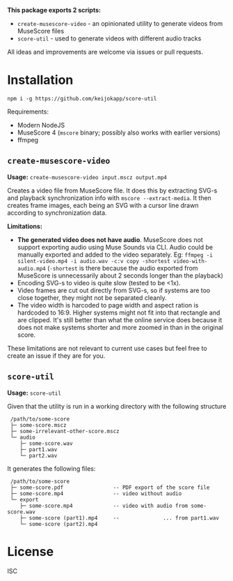 **This package exports 2 scripts:**

 - `create-musescore-video` - an opinionated utility to generate videos from MuseScore files
 - `score-util` - used to generate videos with different audio tracks

All ideas and improvements are welcome via issues or pull requests.

# Installation

```
npm i -g https://github.com/keijokapp/score-util
```

Requirements:

 - Modern NodeJS
 - MuseScore 4 (`mscore` binary; possibly also works with earlier versions)
 - ffmpeg

## `create-musescore-video`

**Usage:** `create-musescore-video input.mscz output.mp4`

Creates a video file from MuseScore file. It does this by extracting SVG-s and playback synchronization info with `mscore --extract-media`. It then creates frame images, each being an SVG with a cursor line drawn according to synchronization data.

**Limitations:**
 - **The generated video does not have audio**. MuseScore does not support exporting audio using Muse Sounds via CLI. Audio could be manually exported and added to the video separately. Eg: `ffmpeg -i silent-video.mp4 -i audio.wav -c:v copy -shortest video-with-audio.mp4` (`-shortest` is there because the audio exported from MuseScore is unnecessarily about 2 seconds longer than the playback)
 - Encoding SVG-s to video is quite slow (tested to be <1x).
 - Video frames are cut out directly from SVG-s, so if systems are too close together, they might not be separated cleanly.
 - The video width is harcoded to page width and aspect ration is hardcoded to 16:9. Higher systems might not fit into that rectangle and are clipped. It's still better than what the online service does because it does not make systems shorter and more zoomed in than in the original score.

These limitations are not relevant to current use cases but feel free to create an issue if they are for you.

## `score-util`

**Usage:** `score-util`

Given that the utility is run in a working directory with the following structure
```
 /path/to/some-score
 ├─ some-score.mscz
 ├─ some-irrelevant-other-score.mscz
 └─ audio
    ├─ some-score.wav
    ├─ part1.wav
    └─ part2.wav
```

It generates the following files:
```
 /path/to/some-score
 ├─ some-score.pdf                -- PDF export of the score file
 ├─ some-score.mp4                -- video without audio
 └─ export
    ├─ some-score.mp4             -- video with audio from some-score.wav
    ├─ some-score (part1).mp4     --              ... from part1.wav
    └─ some-score (part2).mp4
```

# License

ISC
